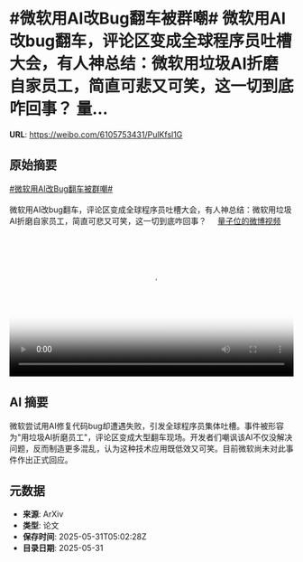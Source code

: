 # #微软用AI改Bug翻车被群嘲# 微软用AI改bug翻车，评论区变成全球程序员吐槽大会，有人神总结：微软用垃圾AI折磨自家员工，简直可悲又可笑，这一切到底咋回事？ 量...

**URL**: https://weibo.com/6105753431/PulKfsl1G

## 原始摘要

<a href="https://m.weibo.cn/search?containerid=231522type%3D1%26t%3D10%26q%3D%23%E5%BE%AE%E8%BD%AF%E7%94%A8AI%E6%94%B9Bug%E7%BF%BB%E8%BD%A6%E8%A2%AB%E7%BE%A4%E5%98%B2%23&amp;extparam=%23%E5%BE%AE%E8%BD%AF%E7%94%A8AI%E6%94%B9Bug%E7%BF%BB%E8%BD%A6%E8%A2%AB%E7%BE%A4%E5%98%B2%23" data-hide=""><span class="surl-text">#微软用AI改Bug翻车被群嘲#</span></a> <br><br>微软用AI改bug翻车，评论区变成全球程序员吐槽大会，有人神总结：微软用垃圾AI折磨自家员工，简直可悲又可笑，这一切到底咋回事？ <a href="https://video.weibo.com/show?fid=1034:5171726275772485" data-hide=""><span class="url-icon"><img style="width: 1rem;height: 1rem" src="https://h5.sinaimg.cn/upload/2015/09/25/3/timeline_card_small_video_default.png" referrerpolicy="no-referrer"></span><span class="surl-text">量子位的微博视频</span></a> <br clear="both"><div style="clear: both"></div><video controls="controls" poster="https://tvax2.sinaimg.cn/orj480/006Fd7o3ly1i1wlp5sy0wj30u01hcjv0.jpg" style="width: 100%"><source src="https://f.video.weibocdn.com/o0/OrMp1X5Nlx08oD0OnJbO01041200vnX50E010.mp4?label=mp4_720p&amp;template=720x1280.24.0&amp;ori=0&amp;ps=1CwnkDw1GXwCQx&amp;Expires=1748671078&amp;ssig=lsa13jvMAo&amp;KID=unistore,video"><source src="https://f.video.weibocdn.com/o0/PFJlLxMflx08oD0NCA6A01041200hYXG0E010.mp4?label=mp4_hd&amp;template=540x960.24.0&amp;ori=0&amp;ps=1CwnkDw1GXwCQx&amp;Expires=1748671078&amp;ssig=BPbAk8KuYm&amp;KID=unistore,video"><source src="https://f.video.weibocdn.com/o0/FuJYZJcalx08oD0No1Zu010412009r2K0E010.mp4?label=mp4_ld&amp;template=360x640.24.0&amp;ori=0&amp;ps=1CwnkDw1GXwCQx&amp;Expires=1748671078&amp;ssig=YJqDMFy%2FYh&amp;KID=unistore,video"><p>视频无法显示，请前往<a href="https://video.weibo.com/show?fid=1034%3A5171726275772485" target="_blank" rel="noopener noreferrer">微博视频</a>观看。</p></video>

## AI 摘要

微软尝试用AI修复代码bug却遭遇失败，引发全球程序员集体吐槽。事件被形容为"用垃圾AI折磨员工"，评论区变成大型翻车现场。开发者们嘲讽该AI不仅没解决问题，反而制造更多混乱，认为这种技术应用既低效又可笑。目前微软尚未对此事件作出正式回应。

## 元数据

- **来源**: ArXiv
- **类型**: 论文
- **保存时间**: 2025-05-31T05:02:28Z
- **目录日期**: 2025-05-31
